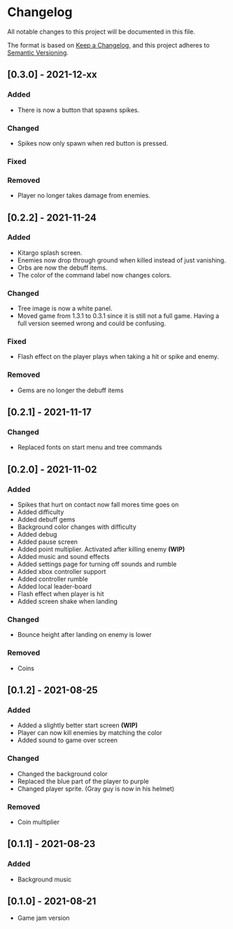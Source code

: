 # Changelog
All notable changes to this project will be documented in this file.

The format is based on [Keep a Changelog](https://keepachangelog.com/en/1.0.0/),
and this project adheres to [Semantic Versioning](https://semver.org/spec/v2.0.0.html).


## [0.3.0] - 2021-12-xx
### Added
- There is now a button that spawns spikes.
### Changed
- Spikes now only spawn when red button is pressed.
### Fixed
### Removed
- Player no longer takes damage from enemies.

## [0.2.2] - 2021-11-24
### Added
- Kitargo splash screen.
- Enemies now drop through ground when killed instead of just vanishing. 
- Orbs are now the debuff items.
- The color of the command label now changes colors. 
### Changed
- Tree image is now a white panel.
- Moved game from 1.3.1 to 0.3.1 since it is still not a full game. Having a full version seemed wrong and could be confusing. 
### Fixed
- Flash effect on the player plays when taking a hit or spike and enemy.  
### Removed
- Gems are no longer the debuff items

## [0.2.1] - 2021-11-17
### Changed
- Replaced fonts on start menu and tree commands

## [0.2.0] - 2021-11-02
### Added
- Spikes that hurt on contact now fall mores time goes on
- Added difficulty 
- Added debuff gems
- Background color changes with difficulty 
- Added debug
- Added pause screen
- Added point multiplier. Activated after killing enemy **(WIP)**
- Added music and sound effects
- Added settings page for turning off sounds and rumble
- Added xbox controller support
- Added controller rumble
- Added local leader-board
- Flash effect when player is hit
- Added screen shake when landing 
### Changed
- Bounce height after landing on enemy is lower
### Removed
- Coins

## [0.1.2] - 2021-08-25
### Added
- Added a slightly better start screen **(WIP)**
- Player can now kill enemies by matching the color
- Added sound to game over screen
### Changed
- Changed the background color
- Replaced the blue part of the player to purple
- Changed player sprite. (Gray guy is now in his helmet)
### Removed
- Coin multiplier 

## [0.1.1] - 2021-08-23
### Added
- Background music

## [0.1.0] - 2021-08-21
- Game jam version 